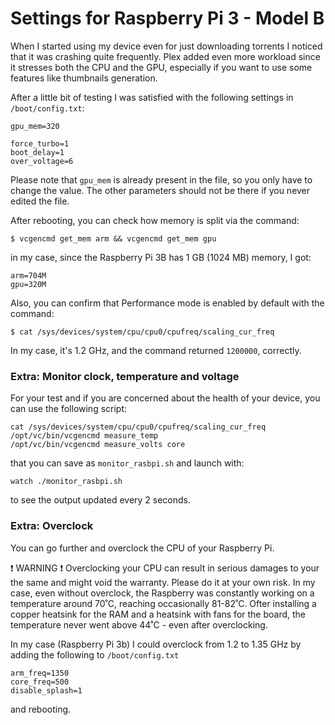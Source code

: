 # Settings for Raspberry Pi 3 - Model B

When I started using my device even for just downloading torrents I noticed that it was crashing quite frequently. Plex added even more workload since it stresses both the CPU and the GPU, especially if you want to use some features like thumbnails generation.

After a little bit of testing I was satisfied with the following settings in `/boot/config.txt`:

```
gpu_mem=320

force_turbo=1
boot_delay=1
over_voltage=6
```

Please note that `gpu_mem` is already present in the file, so you only have to change the value. The other parameters should not be there if you never edited the file.

After rebooting, you can check how memory is split via the command:

```
$ vcgencmd get_mem arm && vcgencmd get_mem gpu
```

in my case, since the Raspberry Pi 3B has 1 GB (1024 MB) memory, I got:

```
arm=704M
gpu=320M
```

Also, you can confirm that Performance mode is enabled by default with the command:

```
$ cat /sys/devices/system/cpu/cpu0/cpufreq/scaling_cur_freq
```

In my case, it's 1.2 GHz, and the command returned `1200000`, correctly.

### Extra: Monitor clock, temperature and voltage

For your test and if you are concerned about the health of your device, you can use the following script:

```
cat /sys/devices/system/cpu/cpu0/cpufreq/scaling_cur_freq
/opt/vc/bin/vcgencmd measure_temp
/opt/vc/bin/vcgencmd measure_volts core
```

that you can save as `monitor_rasbpi.sh` and launch with:

```
watch ./monitor_rasbpi.sh
```

to see the output updated every 2 seconds.

### Extra: Overclock

You can go further and overclock the CPU of your Raspberry Pi.

:exclamation: WARNING :exclamation:
Overclocking your CPU can result in serious damages to your the same and might void the warranty. Please do it at your own risk. In my case, even without overclock, the Raspberry was constantly working on a temperature around 70˚C, reaching occasionally 81-82˚C. Ofter installing a copper heatsink for the RAM and a heatsink with fans for the board, the temperature never went above 44˚C - even after overclocking.

In my case (Raspberry Pi 3b) I could overclock from 1.2 to 1.35 GHz by adding the following to `/boot/config.txt`

```
arm_freq=1350
core_freq=500
disable_splash=1
```

and rebooting.
